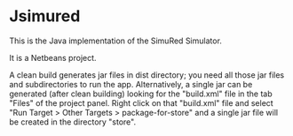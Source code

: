 Jsimured
========

This is the Java implementation of the SimuRed Simulator.

It is a Netbeans project.

A clean build generates jar files in dist directory; you need all those jar files and subdirectories to run the app.
Alternatively, a single jar can be generated (after clean building) looking for the "build.xml" file in the tab "Files" of the project panel. Right click on that "build.xml" file and select "Run Target > Other Targets > package-for-store" and a single jar file will be created in the directory "store".
